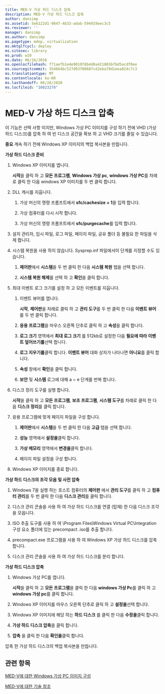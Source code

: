```yaml
---
title: MED-V 가상 하드 디스크 압축
description: MED-V 가상 하드 디스크 압축
author: dansimp
ms.assetid: 5e6122d1-9847-4b33-adab-594919eec3c5
ms.reviewer: ''
manager: dansimp
ms.author: dansimp
ms.pagetype: mdop, virtualization
ms.mktglfcycl: deploy
ms.sitesec: library
ms.prod: w10
ms.date: 06/16/2016
ms.openlocfilehash: f71aefb1e4e901078b4d0a421065b7bd5acdf0ee
ms.sourcegitcommit: 354664bc527d93f80687cd2eba70d1eea024c7c3
ms.translationtype: MT
ms.contentlocale: ko-KR
ms.lasthandoff: 06/26/2020
ms.locfileid: "10823278"
---
```

# MED-V 가상 하드 디스크 압축


이 기능은 선택 사항 이지만, Windows 가상 PC 이미지를 구성 하기 전에 VHD (가상 하드 디스크)를 압축 하 여 빈 디스크 공간을 확보 하 고 VHD 크기를 줄일 수 있습니다.

**중요**  계속 하기 전에 Windows XP 이미지의 백업 복사본을 만듭니다.

 

**가상 하드 디스크 준비**

1.  Windows XP 이미지를 엽니다.

    **시작**을 클릭 하 고 **모든 프로그램**, **Windows 가상 pc**, **windows 가상 PC**를 차례로 클릭 한 다음 windows XP 이미지를 두 번 클릭 합니다.

2.  DLL 캐시를 지웁니다.

    1.  가상 머신의 명령 프롬프트에서 **sfc/cachesize = 1**을 입력 합니다.

    2.  가상 컴퓨터를 다시 시작 합니다.

    3.  가상 머신의 명령 프롬프트에서 **sfc/purgecache**를 입력 합니다.

3.  설치 관리자, 임시 파일, 로그 파일, 페이지 파일, 공유 폴더 등 불필요 한 파일을 삭제 합니다.

4.  시스템 복원을 사용 하지 않습니다. Sysprep.inf 파일에서이 단계를 지정할 수도 있습니다.

    1.  **제어판**에서 **시스템**을 두 번 클릭 한 다음 **시스템 복원** 탭을 선택 합니다.

    2.  **시스템 복원 해제**를 선택 하 고 **확인**을 클릭 합니다.

5.  최대 이벤트 로그 크기를 설정 하 고 모든 이벤트를 지웁니다.

    1.  이벤트 뷰어를 엽니다.

        **시작**, **제어판**을 차례로 클릭 하 고 **관리 도구**를 두 번 클릭 한 다음 **이벤트 뷰어**를 두 번 클릭 합니다.

    2.  **응용 프로그램**을 마우스 오른쪽 단추로 클릭 하 고 **속성**을 클릭 합니다.

    3.  **로그 크기** 영역에서 **최대 로그 크기** 를 512kb로 설정한 다음 **필요에 따라 이벤트 덮어쓰기를**선택 합니다.

    4.  **로그 지우기를**클릭 합니다. **이벤트 뷰어** 대화 상자가 나타나면 **아니요**를 클릭 합니다.

    5.  **속성** 창에서 **확인**을 클릭 합니다.

    6.  **보안** 및 **시스템** 로그에 대해 a ~ e 단계를 반복 합니다.

6.  디스크 정리 도구를 실행 합니다.

    **시작**을 클릭 하 고 **모든 프로그램**, **보조 프로그램**, **시스템 도구**를 차례로 클릭 한 다음 **디스크 정리**를 클릭 합니다.

7.  응용 프로그램에 맞게 페이지 파일을 구성 합니다.

    1.  **제어판**에서 **시스템**을 두 번 클릭 한 다음 **고급** 탭을 선택 합니다.

    2.  **성능** 영역에서 **설정을**클릭 합니다.

    3.  **가상 메모리** 영역에서 **변경을**클릭 합니다.

    4.  페이지 파일 설정을 구성 합니다.

8.  Windows XP 이미지를 종료 합니다.

**가상 하드 디스크의 조각 모음 및 사전 압축**

1.  Windows 7을 실행 하는 호스트 컴퓨터의 **제어판** 에서 **관리 도구**를 클릭 하 고 **컴퓨터 관리**를 두 번 클릭 한 다음 **디스크 관리**를 클릭 합니다.

2.  디스크 관리 콘솔을 사용 하 여 가상 하드 디스크를 연결 (탑재) 한 다음 디스크 조각을 모읍니다.

3.  ISO 추출 도구를 사용 하 여 \\Program Files\\Windows Virtual PC\\Integration 구성 요소 폴더에 있는 precompact .iso를 추출 합니다.

4.  precompact.exe 프로그램을 사용 하 여 Windows XP 가상 하드 디스크를 압축 합니다.

5.  디스크 관리 콘솔을 사용 하 여 가상 하드 디스크를 분리 합니다.

**가상 하드 디스크 압축**

1.  Windows 가상 PC를 엽니다.

    **시작**을 클릭 하 고 **모든 프로그램**을 클릭 한 다음 **windows 가상 Pc**를 클릭 하 고 **windows 가상 pc**를 클릭 합니다.

2.  Windows XP 이미지를 마우스 오른쪽 단추로 클릭 하 고 **설정을**선택 합니다.

3.  Windows XP 이미지에 해당 하는 **하드 디스크** 를 클릭 한 다음 **수정을**클릭 합니다.

4.  **가상 하드 디스크 압축**을 클릭 합니다.

5.  **압축** 을 클릭 한 다음 **확인을**클릭 합니다.

압축 한 가상 하드 디스크의 백업 복사본을 만듭니다.

## 관련 항목


[MED-V에 대한 Windows 가상 PC 이미지 구성](configuring-a-windows-virtual-pc-image-for-med-v.md)

[MED-V에 대한 기술 참조](technical-reference-for-med-v.md)

 

 





